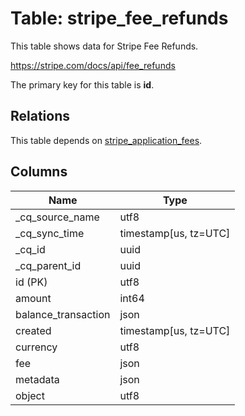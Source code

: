 # Table: stripe_fee_refunds

This table shows data for Stripe Fee Refunds.

https://stripe.com/docs/api/fee_refunds

The primary key for this table is **id**.

## Relations

This table depends on [stripe_application_fees](stripe_application_fees).

## Columns

| Name          | Type          |
| ------------- | ------------- |
|_cq_source_name|utf8|
|_cq_sync_time|timestamp[us, tz=UTC]|
|_cq_id|uuid|
|_cq_parent_id|uuid|
|id (PK)|utf8|
|amount|int64|
|balance_transaction|json|
|created|timestamp[us, tz=UTC]|
|currency|utf8|
|fee|json|
|metadata|json|
|object|utf8|